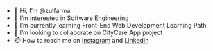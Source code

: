 - 👋 Hi, I’m @zulfarma
- 👀 I’m interested in Software Engineering
- 🌱 I’m currently learning Front-End Web Development Learning Path
- 💞️ I’m looking to collaborate on CityCare App project
- 📫 How to reach me on <a href="https://www.instagram.com/rm.zlfa?igsh=MTlvb3kwMjRydTd6aQ==" target="_blank">Instagram</a> and <a href="https://www.linkedin.com/in/zulfa-ramadani-a47118276/" target="_blank">LinkedIn</a>

<!---
zulfarma/zulfarma is a ✨ special ✨ repository because its `README.md` (this file) appears on your GitHub profile.
You can click the Preview link to take a look at your changes.
--->
